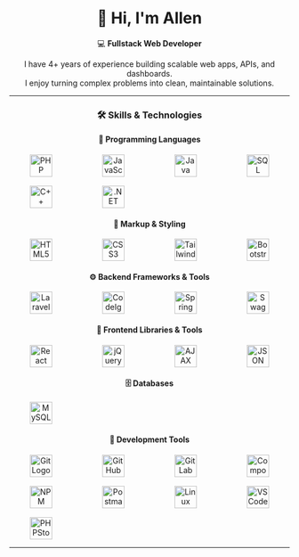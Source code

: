 <div align="center">

# 👋 Hi, I'm Allen  

💻 **Fullstack Web Developer**  

I have 4+ years of experience building scalable web apps, APIs, and dashboards.  
I enjoy turning complex problems into clean, maintainable solutions.  

---

### 🛠 Skills & Technologies  

#### 📝 Programming Languages  
<div style="display: grid; grid-template-columns: repeat(4, 1fr); gap: 16px; justify-items: center; align-items: center; max-width:720px; margin:auto;">
  <a href="https://www.php.net/" target="_blank"><img src="https://www.php.net/images/logos/php-logo.svg" width="40" height="40" style="object-fit:contain;" alt="PHP Logo" /></a>
  <a href="https://developer.mozilla.org/en-US/docs/Web/JavaScript" target="_blank"><img src="https://upload.wikimedia.org/wikipedia/commons/6/6a/JavaScript-logo.png" width="40" height="40" style="object-fit:contain;" alt="JavaScript Logo" /></a>
  <a href="https://www.java.com/" target="_blank"><img src="https://upload.wikimedia.org/wikipedia/en/3/30/Java_programming_language_logo.svg" width="40" height="40" style="object-fit:contain;" alt="Java Logo" /></a>
  <a href="https://en.wikipedia.org/wiki/SQL" target="_blank"><img src="https://www.svgrepo.com/show/331760/sql-database-generic.svg" width="40" height="40" style="object-fit:contain;" alt="SQL Logo" /></a>
  <a href="https://isocpp.org/" target="_blank"><img src="https://upload.wikimedia.org/wikipedia/commons/1/18/ISO_C%2B%2B_Logo.svg" width="40" height="40" style="object-fit:contain;" alt="C++ Logo" /></a>
  <a href="https://dotnet.microsoft.com/" target="_blank"><img src="https://upload.wikimedia.org/wikipedia/commons/7/7d/Microsoft_.NET_logo.svg" width="40" height="40" style="object-fit:contain;" alt=".NET Logo" /></a>
</div>

#### 🎨 Markup & Styling  
<div style="display: grid; grid-template-columns: repeat(4, 1fr); gap: 16px; justify-items: center; align-items: center; max-width:720px; margin:auto;">
  <a href="https://developer.mozilla.org/en-US/docs/Web/HTML" target="_blank"><img src="https://upload.wikimedia.org/wikipedia/commons/6/61/HTML5_logo_and_wordmark.svg" width="40" height="40" style="object-fit:contain;" alt="HTML5 Logo" /></a>
  <a href="https://developer.mozilla.org/en-US/docs/Web/CSS" target="_blank"><img src="https://upload.wikimedia.org/wikipedia/commons/d/d5/CSS3_logo_and_wordmark.svg" width="40" height="40" style="object-fit:contain;" alt="CSS3 Logo" /></a>
  <a href="https://tailwindcss.com/" target="_blank"><img src="https://www.vectorlogo.zone/logos/tailwindcss/tailwindcss-icon.svg" width="40" height="40" style="object-fit:contain;" alt="Tailwind Logo" /></a>
  <a href="https://getbootstrap.com/" target="_blank"><img src="https://upload.wikimedia.org/wikipedia/commons/b/b2/Bootstrap_logo.svg" width="40" height="40" style="object-fit:contain;" alt="Bootstrap Logo" /></a>
</div>

#### ⚙️ Backend Frameworks & Tools  
<div style="display: grid; grid-template-columns: repeat(4, 1fr); gap: 16px; justify-items: center; align-items: center; max-width:720px; margin:auto;">
  <a href="https://laravel.com/" target="_blank"><img src="https://upload.wikimedia.org/wikipedia/commons/9/9a/Laravel.svg" width="40" height="40" style="object-fit:contain;" alt="Laravel Logo" /></a>
  <a href="https://codeigniter.com/" target="_blank"><img src="https://upload.wikimedia.org/wikipedia/commons/9/9a/CodeIgniter.svg" width="40" height="40" style="object-fit:contain;" alt="CodeIgniter Logo" /></a>
  <a href="https://spring.io/projects/spring-boot" target="_blank"><img src="https://spring.io/images/projects/spring-boot-7f2e24fb962501672cc91ccd285ed2ba.svg" width="40" height="40" style="object-fit:contain;" alt="Spring Boot Logo" /></a>
  <a href="https://swagger.io/" target="_blank"><img src="https://static1.smartbear.co/swagger/media/assets/images/swagger_logo.svg" width="40" height="40" style="object-fit:contain;" alt="Swagger Logo" /></a>
</div>

#### 🎨 Frontend Libraries & Tools  
<div style="display: grid; grid-template-columns: repeat(4, 1fr); gap: 16px; justify-items: center; align-items: center; max-width:720px; margin:auto;">
  <a href="https://react.dev/" target="_blank"><img src="https://upload.wikimedia.org/wikipedia/commons/a/a7/React-icon.svg" width="40" height="40" style="object-fit:contain;" alt="React Logo" /></a>
  <a href="https://jquery.com/" target="_blank"><img src="https://upload.wikimedia.org/wikipedia/commons/8/81/JQuery_logo_text.svg" width="40" height="40" style="object-fit:contain;" alt="jQuery Logo" /></a>
  <a href="https://developer.mozilla.org/en-US/docs/Web/Guide/AJAX" target="_blank"><img src="https://cdn-icons-png.flaticon.com/512/1006/1006771.png" width="40" height="40" style="object-fit:contain;" alt="AJAX Logo" /></a>
  <a href="https://www.json.org/" target="_blank"><img src="https://www.svgrepo.com/show/373951/json.svg" width="40" height="40" style="object-fit:contain;" alt="JSON Logo" /></a>
</div>

#### 🗄️ Databases  
<div style="display: grid; grid-template-columns: repeat(4, 1fr); gap: 16px; justify-items: center; align-items: center; max-width:720px; margin:auto;">
  <a href="https://www.mysql.com/" target="_blank"><img src="https://upload.wikimedia.org/wikipedia/en/d/dd/MySQL_logo.svg" width="40" height="40" style="object-fit:contain;" alt="MySQL Logo" /></a>
</div>

#### 🧰 Development Tools  
<div style="display: grid; grid-template-columns: repeat(4, 1fr); gap: 16px; justify-items: center; align-items: center; max-width:720px; margin:auto;">
  <a href="https://git-scm.com/" target="_blank"><img src="https://upload.wikimedia.org/wikipedia/commons/3/3f/Git_icon.svg" width="40" height="40" style="object-fit:contain;" alt="Git Logo" /></a>
  <a href="https://github.com/" target="_blank"><img src="https://github.githubassets.com/images/modules/logos_page/GitHub-Mark.png" width="40" height="40" style="object-fit:contain;" alt="GitHub Logo" /></a>
  <a href="https://about.gitlab.com/" target="_blank"><img src="https://upload.wikimedia.org/wikipedia/commons/e/e1/GitLab_logo.svg" width="40" height="40" style="object-fit:contain;" alt="GitLab Logo" /></a>
  <a href="https://getcomposer.org/" target="_blank"><img src="https://getcomposer.org/img/logo-composer-transparent.png" width="40" height="40" style="object-fit:contain;" alt="Composer Logo" /></a>
  <a href="https://www.npmjs.com/" target="_blank"><img src="https://upload.wikimedia.org/wikipedia/commons/d/db/Npm-logo.svg" width="40" height="40" style="object-fit:contain;" alt="NPM Logo" /></a>
  <a href="https://www.postman.com/" target="_blank"><img src="https://voyager.postman.com/logo/postman-logo-icon-orange.svg" width="40" height="40" style="object-fit:contain;" alt="Postman Logo" /></a>
  <a href="https://www.linux.org/" target="_blank"><img src="https://upload.wikimedia.org/wikipedia/commons/a/af/Tux.png" width="40" height="40" style="object-fit:contain;" alt="Linux Logo" /></a>
  <a href="https://code.visualstudio.com/" target="_blank"><img src="https://upload.wikimedia.org/wikipedia/commons/9/9a/Visual_Studio_Code_1.35_icon.svg" width="40" height="40" style="object-fit:contain;" alt="VSCode Logo" /></a>
  <a href="https://www.jetbrains.com/phpstorm/" target="_blank"><img src="https://resources.jetbrains.com/storage/products/phpstorm/img/meta/phpstorm_logo_300x300.png" width="40" height="40" style="object-fit:contain;" alt="PHPStorm Logo" /></a>
</div>

---
</div>
